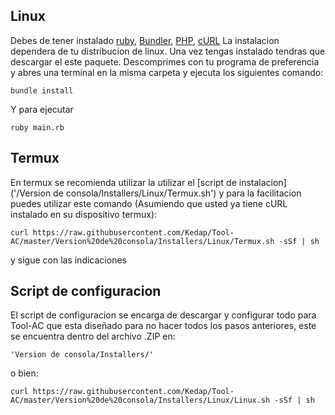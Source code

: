 ## Linux
Debes de tener instalado [ruby](https://www.ruby-lang.org/es/), [Bundler](https://bundler.io/), [PHP](https://www.php.net/), [cURL](https://curl.haxx.se/) La instalacion dependera de tu distribucion de linux. Una vez tengas instalado tendras que descargar el este paquete.
Descomprimes con tu programa de preferencia y abres una terminal en la misma carpeta y ejecuta los siguientes comando:
```
bundle install
```
Y para ejecutar
```
ruby main.rb
```
## Termux
En termux se recomienda utilizar la utilizar el [script de instalacion]('/Version de consola/Installers/Linux/Termux.sh')
y para la facilitacion puedes utilizar este comando (Asumiendo que usted ya tiene cURL instalado en su dispositivo termux):
```
curl https://raw.githubusercontent.com/Kedap/Tool-AC/master/Version%20de%20consola/Installers/Linux/Termux.sh -sSf | sh
```
y sigue con las indicaciones
## Script de configuracion
El script de configuracion se encarga de descargar y configurar todo para Tool-AC que esta 
diseñado para no hacer todos los pasos anteriores, este se encuentra dentro del archivo .ZIP en:
```
'Version de consola/Installers/'
```
o bien:
```
curl https://raw.githubusercontent.com/Kedap/Tool-AC/master/Version%20de%20consola/Installers/Linux/Linux.sh -sSf | sh
```

